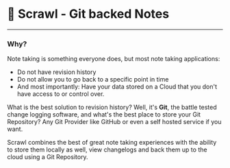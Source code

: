 # 📓 Scrawl - Git backed Notes

---

### Why?

Note taking is something everyone does, but most note taking applications:

- Do not have revision history
- Do not allow you to go back to a specific point in time
- And most importantly: Have your data stored on a Cloud that you don't have access to or control over.

What is the best solution to revision history? Well, it's **Git**, the battle tested change logging software, and what's the best place to store your Git Repository? Any Git Provider like GitHub or even a self hosted service if you want.

Scrawl combines the best of great note taking experiences with the ability to store them locally as well, view changelogs and back them up to the cloud using a Git Repository.
